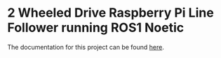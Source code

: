 # 2 Wheeled Drive Raspberry Pi Line Follower running ROS1 Noetic

The documentation for this project can be found [here](https://TheNoobInventor.github.io/2wd-rpi-ros-line-follower/).